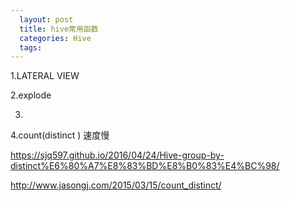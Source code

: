 ```yaml
---
  layout: post
  title: hive常用函数
  categories: Hive
  tags:
---
```



1.LATERAL VIEW


2.explode


3.


4.count(distinct ) 速度慢


https://sjq597.github.io/2016/04/24/Hive-group-by-distinct%E6%80%A7%E8%83%BD%E8%B0%83%E4%BC%98/

http://www.jasongj.com/2015/03/15/count_distinct/
